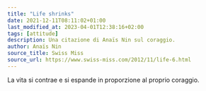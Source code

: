 ```yaml
---
title: "Life shrinks"
date: 2021-12-11T08:11:02+01:00
last_modified_at: 2023-04-01T12:38:16+02:00
tags: [attitude]
description: Una citazione di Anaïs Nin sul coraggio.
author: Anaïs Nin
source_title: Swiss Miss
source_url: https://www.swiss-miss.com/2012/11/life-6.html
---
```


La vita si contrae e si espande in proporzione al proprio coraggio.
